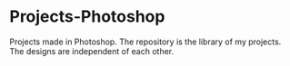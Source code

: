 # Projects-Photoshop

Projects made in Photoshop. The repository is the library of my projects. The designs are independent of each other.
